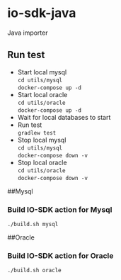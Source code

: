 # io-sdk-java
Java importer


## Run test

* Start local mysql  
`cd utils/mysql`  
`docker-compose up -d`
* Start local oracle  
`cd utils/oracle`  
`docker-compose up -d`
* Wait for local databases to start
* Run test  
`gradlew test`
* Stop local mysql  
`cd utils/mysql`  
`docker-compose down -v`
* Stop local oracle  
`cd utils/oracle`  
`docker-compose down -v`

##Mysql

### Build IO-SDK action for Mysql
`./build.sh mysql`

##Oracle

### Build IO-SDK action for Oracle
`./build.sh oracle`

